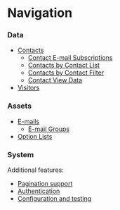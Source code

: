 Navigation
==========

### Data
* [Contacts](contacts.md)
  * [Contact E-mail Subscriptions](contacts/subscriptions.md)
  * [Contacts by Contact List](contacts/list.md)
  * [Contacts by Contact Filter](contacts/filters.md)
  * [Contact View Data](contacts/views.md)
* [Visitors](visitors.md)

### Assets
* [E-mails](emails.md)
  * [E-mail Groups](emails/groups.md)
* [Option Lists](optionList.md)

### System


Additional features:

* [Pagination support](result-pager.md)
* [Authentication](authentication.md)
* [Configuration and testing](configuration.md)
